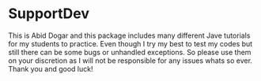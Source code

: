 # SupportDev
This is Abid Dogar and this package includes many different Jave tutorials for my students to practice.
Even though I try my best to test my codes but still there can be some bugs or unhandled exceptions. So please use them on your discretion as I will not be responsible for any issues whats so ever. Thank you and good luck!
